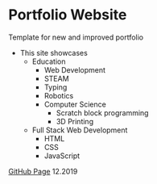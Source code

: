 # Portfolio Website
Template for new and improved portfolio

- This site showcases
    - Education
        - Web Development
        - STEAM
        - Typing
        - Robotics
        - Computer Science
            - Scratch block programming
            - 3D Printing
    - Full Stack Web Development
        - HTML
        - CSS
        - JavaScript

[GitHub Page](https://ejbronze.github.io/)
12.2019

